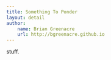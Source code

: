 ```yaml
---
title: Something To Ponder
layout: detail
author:
    name: Brian Greenacre
    url: http://bgreenacre.github.io
---
```


stuff.